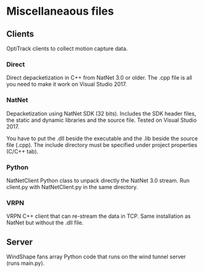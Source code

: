 # Miscellaneaous files

## Clients

OptiTrack clients to collect motion capture data.

### Direct

Direct depacketization in C++ from NatNet 3.0 or older. The .cpp file is all you need to make it work on Visual Studio 2017.

### NatNet

Depacketization using NatNet SDK (32 bits). Includes the SDK header files, the static and dynamic libraries and the source file. Tested on Visual Studio 2017.

You have to put the .dll beside the executable and the .lib beside the source file (.cpp). The include directory must be specified under project properties (C/C++ tab).

### Python

NatNetClient Python class to unpack directly the NatNet 3.0 stream. Run client.py with NatNetClient.py in the same directory.

### VRPN

VRPN C++ client that can re-stream the data in TCP. Same installation as NatNet but without the .dll file.

## Server

WindShape fans array Python code that runs on the wind tunnel server (runs main.py).
